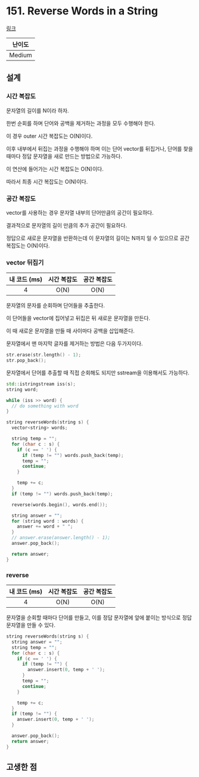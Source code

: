 # 151. Reverse Words in a String

[링크](https://leetcode.com/problems/reverse-words-in-a-string/)

| 난이도 |
| :----: |
| Medium |

## 설계

### 시간 복잡도

문자열의 길이를 N이라 하자.

한번 순회를 하며 단어와 공백을 제거하는 과정을 모두 수행해야 한다.

이 경우 outer 시간 복잡도는 O(N)이다.

이후 내부에서 뒤집는 과정을 수행해야 하며 이는 단어 vector를 뒤집거나, 단어를 찾을 때마다 정답 문자열을 새로 만드는 방법으로 가능하다.

이 연산에 들어가는 시간 복잡도는 O(N)이다.

따라서 최종 시간 복잡도는 O(N)이다.

### 공간 복잡도

vector를 사용하는 경우 문자열 내부의 단어만큼의 공간이 필요하다.

결과적으로 문자열의 길이 만큼의 추가 공간이 필요하다.

정답으로 새로운 문자열을 반환하는데 이 문자열의 길이는 N까지 일 수 있으므로 공간 복잡도는 O(N)이다.

### vector 뒤집기

| 내 코드 (ms) | 시간 복잡도 | 공간 복잡도 |
| :----------: | :---------: | :---------: |
|      4       |    O(N)     |    O(N)     |

문자열의 문자를 순회하며 단어들을 추출한다.

이 단어들을 vector에 집어넣고 뒤집은 뒤 새로운 문자열을 만든다.

이 때 새로운 문자열을 만들 때 사이마다 공백을 삽입해준다.

문자열에서 맨 마지막 글자를 제거하는 방법은 다음 두가지이다.

```cpp
str.erase(str.length() - 1);
str.pop_back();
```

문자열에서 단어를 추출할 때 직접 순회해도 되지만 sstream을 이용해서도 가능하다.

```cpp
std::istringstream iss(s);
string word;

while (iss >> word) {
  // do something with word
}
```

```cpp
string reverseWords(string s) {
  vector<string> words;

  string temp = "";
  for (char c : s) {
    if (c == ' ') {
      if (temp != "") words.push_back(temp);
      temp = "";
      continue;
    }

    temp += c;
  }
  if (temp != "") words.push_back(temp);

  reverse(words.begin(), words.end());

  string answer = "";
  for (string word : words) {
    answer += word + " ";
  }
  // answer.erase(answer.length() - 1);
  answer.pop_back();

  return answer;
}
```

### reverse

| 내 코드 (ms) | 시간 복잡도 | 공간 복잡도 |
| :----------: | :---------: | :---------: |
|      4       |    O(N)     |    O(N)     |

문자열을 순회할 때마다 단어를 만들고, 이를 정답 문자열에 앞에 붙이는 방식으로 정답 문자열을 만들 수 있다.

```cpp
string reverseWords(string s) {
  string answer = "";
  string temp = "";
  for (char c : s) {
    if (c == ' ') {
      if (temp != "") {
        answer.insert(0, temp + ' ');
      }
      temp = "";
      continue;
    }

    temp += c;
  }
  if (temp != "") {
    answer.insert(0, temp + ' ');
  }

  answer.pop_back();
  return answer;
}
```

## 고생한 점

